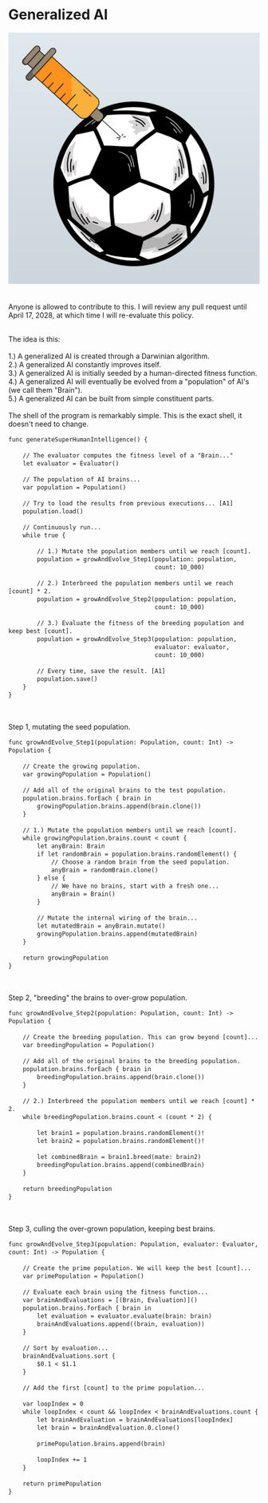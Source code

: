 # Generalized AI

![alt text](https://raw.githubusercontent.com/nraptis/GeneralAI/main/research.png)</br></br>
</br>
Anyone is allowed to contribute to this. I will review any pull request until April 17, 2028, at which time I will re-evaluate this policy.</br></br>

The idea is this:</br></br>
1.) A generalized AI is created through a Darwinian algorithm.</br>
2.) A generalized AI constantly improves itself.</br>
3.) A generalized AI is initially seeded by a human-directed fitness function.</br>
4.) A generalized AI will eventually be evolved from a "population" of AI's (we call them "Brain").</br>
5.) A generalized AI can be built from simple constituent parts.</br></br>
The shell of the program is remarkably simple. This is the exact shell, it doesn't need to change.</br>
```
func generateSuperHumanIntelligence() {
    
    // The evaluator computes the fitness level of a "Brain..."
    let evaluator = Evaluator()
    
    // The population of AI brains...
    var population = Population()
    
    // Try to load the results from previous executions... [A1]
    population.load()
    
    // Continuously run...
    while true {
        
        // 1.) Mutate the population members until we reach [count].
        population = growAndEvolve_Step1(population: population,
                                         count: 10_000)
        
        // 2.) Interbreed the population members until we reach [count] * 2.
        population = growAndEvolve_Step2(population: population,
                                         count: 10_000)
        
        // 3.) Evaluate the fitness of the breeding population and keep best [count].
        population = growAndEvolve_Step3(population: population,
                                         evaluator: evaluator,
                                         count: 10_000)
        
        // Every time, save the result. [A1]
        population.save()
    }
}
```
</br></br>
Step 1, mutating the seed population.
```
func growAndEvolve_Step1(population: Population, count: Int) -> Population {
    
    // Create the growing population.
    var growingPopulation = Population()
    
    // Add all of the original brains to the test population.
    population.brains.forEach { brain in
        growingPopulation.brains.append(brain.clone())
    }
    
    // 1.) Mutate the population members until we reach [count].
    while growingPopulation.brains.count < count {
        let anyBrain: Brain
        if let randomBrain = population.brains.randomElement() {
            // Choose a random brain from the seed population.
            anyBrain = randomBrain.clone()
        } else {
            // We have no brains, start with a fresh one...
            anyBrain = Brain()
        }
        
        // Mutate the internal wiring of the brain...
        let mutatedBrain = anyBrain.mutate()
        growingPopulation.brains.append(mutatedBrain)
    }
    
    return growingPopulation
}
```
</br></br>
Step 2, "breeding" the brains to over-grow population.
```
func growAndEvolve_Step2(population: Population, count: Int) -> Population {
    
    // Create the breeding population. This can grow beyond [count]...
    var breedingPopulation = Population()
    
    // Add all of the original brains to the breeding population.
    population.brains.forEach { brain in
        breedingPopulation.brains.append(brain.clone())
    }
    
    // 2.) Interbreed the population members until we reach [count] * 2.
    while breedingPopulation.brains.count < (count * 2) {
        
        let brain1 = population.brains.randomElement()!
        let brain2 = population.brains.randomElement()!
        
        let combinedBrain = brain1.breed(mate: brain2)
        breedingPopulation.brains.append(combinedBrain)
    }
    
    return breedingPopulation
}
```
</br></br>
Step 3, culling the over-grown population, keeping best brains.
```
func growAndEvolve_Step3(population: Population, evaluator: Evaluator, count: Int) -> Population {
    
    // Create the prime population. We will keep the best [count]...
    var primePopulation = Population()
    
    // Evaluate each brain using the fitness function...
    var brainAndEvaluations = [(Brain, Evaluation)]()
    population.brains.forEach { brain in
        let evaluation = evaluator.evaluate(brain: brain)
        brainAndEvaluations.append((brain, evaluation))
    }
    
    // Sort by evaluation...
    brainAndEvaluations.sort {
        $0.1 < $1.1
    }
    
    // Add the first [count] to the prime population...
    
    var loopIndex = 0
    while loopIndex < count && loopIndex < brainAndEvaluations.count {
        let brainAndEvaluation = brainAndEvaluations[loopIndex]
        let brain = brainAndEvaluation.0.clone()
        
        primePopulation.brains.append(brain)
        
        loopIndex += 1
    }
    
    return primePopulation
}
```
